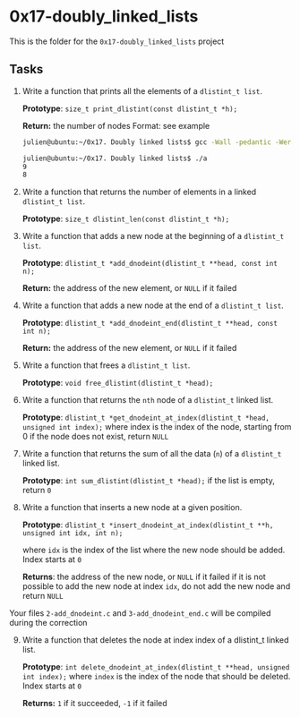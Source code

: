# 0x17-doubly_linked_lists

This is the folder for the `0x17-doubly_linked_lists` project

## Tasks

1. Write a function that prints all the elements of a `dlistint_t list`.

    **Prototype**: `size_t print_dlistint(const dlistint_t *h);`

    **Return:** the number of nodes
    Format: see example

    ```bash
    julien@ubuntu:~/0x17. Doubly linked lists$ gcc -Wall -pedantic -Werror -Wextra -std=gnu89 0-main.c 0-print_dlistint.c -o a

    julien@ubuntu:~/0x17. Doubly linked lists$ ./a
    9
    8
    ```

2. Write a function that returns the number of elements in a linked `dlistint_t list`.

    **Prototype**: `size_t dlistint_len(const dlistint_t *h);`

3. Write a function that adds a new node at the beginning of a `dlistint_t list`.

    **Prototype**: `dlistint_t *add_dnodeint(dlistint_t **head, const int n);`

    **Return:** the address of the new element, or `NULL` if it failed

4. Write a function that adds a new node at the end of a `dlistint_t list`.

    **Prototype**: `dlistint_t *add_dnodeint_end(dlistint_t **head, const int n);`

    **Return:** the address of the new element, or `NULL` if it failed

5. Write a function that frees a `dlistint_t list`.

    **Prototype**: `void free_dlistint(dlistint_t *head);`

6. Write a function that returns the `nth` node of a `dlistint_t` linked list.

    **Prototype**: `dlistint_t *get_dnodeint_at_index(dlistint_t *head, unsigned int index);`
    where index is the index of the node, starting from 0
    if the node does not exist, return `NULL`

7. Write a function that returns the sum of all the data (`n`) of a `dlistint_t` linked list.

    **Prototype**: `int sum_dlistint(dlistint_t *head);`
    if the list is empty, return `0`

8. Write a function that inserts a new node at a given position.

    **Prototype**: `dlistint_t *insert_dnodeint_at_index(dlistint_t **h, unsigned int idx, int n);`

    where `idx` is the index of the list where the new node should be added. Index starts at `0`

    **Returns**: the address of the new node, or `NULL` if it failed
    if it is not possible to add the new node at index `idx`, do not add the new node and return `NULL`

Your files `2-add_dnodeint.c` and `3-add_dnodeint_end.c` will be compiled during the correction

9. Write a function that deletes the node at index index of a dlistint_t linked list.

    **Prototype**: `int delete_dnodeint_at_index(dlistint_t **head, unsigned int index);`
    where `index` is the index of the node that should be deleted. Index starts at `0`

    **Returns:** `1` if it succeeded, `-1` if it failed
